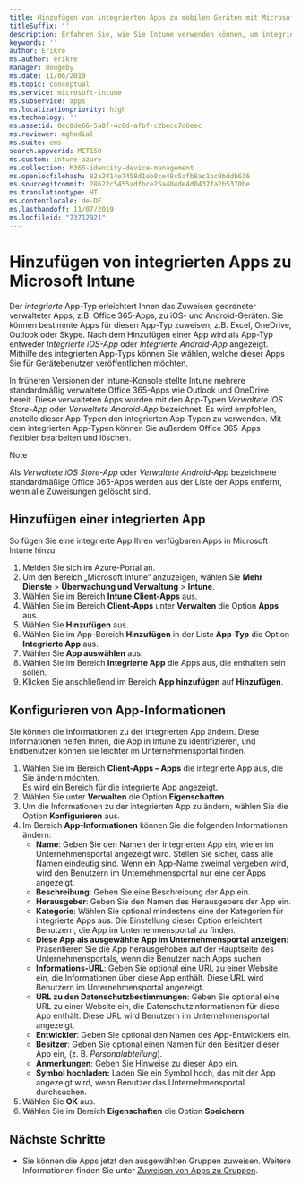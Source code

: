 ```yaml
---
title: Hinzufügen von integrierten Apps zu mobilen Geräten mit Microsoft Intune
titleSuffix: ''
description: Erfahren Sie, wie Sie Intune verwenden können, um integrierte Apps einfacher auf mobilen Geräten installieren zu können.
keywords: ''
author: Erikre
ms.author: erikre
manager: dougeby
ms.date: 11/06/2019
ms.topic: conceptual
ms.service: microsoft-intune
ms.subservice: apps
ms.localizationpriority: high
ms.technology: ''
ms.assetid: 0ec8de66-5a0f-4c8d-afbf-c2becc7d6eec
ms.reviewer: mghadial
ms.suite: ems
search.appverid: MET150
ms.custom: intune-azure
ms.collection: M365-identity-device-management
ms.openlocfilehash: 82a2414e7458d1eb0ce48c5afb8ac1bc9bddb636
ms.sourcegitcommit: 28622c5455adfbce25a404de4d0437fa2b5370be
ms.translationtype: HT
ms.contentlocale: de-DE
ms.lasthandoff: 11/07/2019
ms.locfileid: "73712921"
---
```

# <a name="add-built-in-apps-to-microsoft-intune"></a>Hinzufügen von integrierten Apps zu Microsoft Intune

Der *integrierte* App-Typ erleichtert Ihnen das Zuweisen geordneter verwalteter Apps, z.B. Office 365-Apps, zu iOS- und Android-Geräten. Sie können bestimmte Apps für diesen App-Typ zuweisen, z.B. Excel, OneDrive, Outlook oder Skype. Nach dem Hinzufügen einer App wird als App-Typ entweder *Integrierte iOS-App* oder *Integrierte Android-App* angezeigt. Mithilfe des integrierten App-Typs können Sie wählen, welche dieser Apps Sie für Gerätebenutzer veröffentlichen möchten.

In früheren Versionen der Intune-Konsole stellte Intune mehrere standardmäßig verwaltete Office 365-Apps wie Outlook und OneDrive bereit. Diese verwalteten Apps wurden mit den App-Typen *Verwaltete iOS Store-App* oder *Verwaltete Android-App* bezeichnet. Es wird empfohlen, anstelle dieser App-Typen den integrierten App-Typen zu verwenden. Mit dem integrierten App-Typen können Sie außerdem Office 365-Apps flexibler bearbeiten und löschen.

>[!NOTE]
>Als *Verwaltete iOS Store-App* oder *Verwaltete Android-App* bezeichnete standardmäßige Office 365-Apps werden aus der Liste der Apps entfernt, wenn alle Zuweisungen gelöscht sind.

## <a name="add-a-built-in-app"></a>Hinzufügen einer integrierten App

So fügen Sie eine integrierte App Ihren verfügbaren Apps in Microsoft Intune hinzu
1. Melden Sie sich im Azure-Portal an.
2. Um den Bereich „Microsoft Intune“ anzuzeigen, wählen Sie **Mehr Dienste** > **Überwachung und Verwaltung** > **Intune**.
3. Wählen Sie im Bereich **Intune** **Client-Apps** aus.
4. Wählen Sie im Bereich **Client-Apps** unter **Verwalten** die Option **Apps** aus.
5. Wählen Sie **Hinzufügen** aus.
6. Wählen Sie im App-Bereich **Hinzufügen** in der Liste **App-Typ** die Option **Integrierte App** aus.
7. Wählen Sie **App auswählen** aus.
8. Wählen Sie im Bereich **Integrierte App** die Apps aus, die enthalten sein sollen.
9. Klicken Sie anschließend im Bereich **App hinzufügen** auf **Hinzufügen**.


## <a name="configure-app-information"></a>Konfigurieren von App-Informationen

Sie können die Informationen zu der integrierten App ändern. Diese Informationen helfen Ihnen, die App in Intune zu identifizieren, und Endbenutzer können sie leichter im Unternehmensportal finden.
1. Wählen Sie im Bereich **Client-Apps – Apps** die integrierte App aus, die Sie ändern möchten.  
    Es wird ein Bereich für die integrierte App angezeigt.
2. Wählen Sie unter **Verwalten** die Option **Eigenschaften**.
3. Um die Informationen zu der integrierten App zu ändern, wählen Sie die Option **Konfigurieren** aus.
4. Im Bereich **App-Informationen** können Sie die folgenden Informationen ändern:
    - **Name**: Geben Sie den Namen der integrierten App ein, wie er im Unternehmensportal angezeigt wird. Stellen Sie sicher, dass alle Namen eindeutig sind. Wenn ein App-Name zweimal vergeben wird, wird den Benutzern im Unternehmensportal nur eine der Apps angezeigt.
    - **Beschreibung**: Geben Sie eine Beschreibung der App ein. 
    - **Herausgeber**: Geben Sie den Namen des Herausgebers der App ein.
    - **Kategorie**: Wählen Sie optional mindestens eine der Kategorien für integrierte Apps aus. Die Einstellung dieser Option erleichtert Benutzern, die App im Unternehmensportal zu finden.
    - **Diese App als ausgewählte App im Unternehmensportal anzeigen:** Präsentieren Sie die App herausgehoben auf der Hauptseite des Unternehmensportals, wenn die Benutzer nach Apps suchen.
    - **Informations-URL**: Geben Sie optional eine URL zu einer Website ein, die Informationen über diese App enthält. Diese URL wird Benutzern im Unternehmensportal angezeigt.
    - **URL zu den Datenschutzbestimmungen**: Geben Sie optional eine URL zu einer Website ein, die Datenschutzinformationen für diese App enthält. Diese URL wird Benutzern im Unternehmensportal angezeigt.
    - **Entwickler**: Geben Sie optional den Namen des App-Entwicklers ein.
    - **Besitzer**: Geben Sie optional einen Namen für den Besitzer dieser App ein, (z. B. *Personalabteilung*).
    - **Anmerkungen**: Geben Sie Hinweise zu dieser App ein.
    - **Symbol hochladen:** Laden Sie ein Symbol hoch, das mit der App angezeigt wird, wenn Benutzer das Unternehmensportal durchsuchen.
4. Wählen Sie **OK** aus.
5. Wählen Sie im Bereich **Eigenschaften** die Option **Speichern**.

## <a name="next-steps"></a>Nächste Schritte

- Sie können die Apps jetzt den ausgewählten Gruppen zuweisen. Weitere Informationen finden Sie unter [Zuweisen von Apps zu Gruppen](apps-deploy.md).
